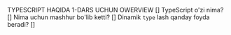    TYPESCRIPT HAQIDA 1-DARS UCHUN OWERVIEW
[] TypeScript o'zi nima?
[] Nima uchun mashhur bo'lib ketti?
[] Dinamik `type` lash qanday foyda beradi?
[] 